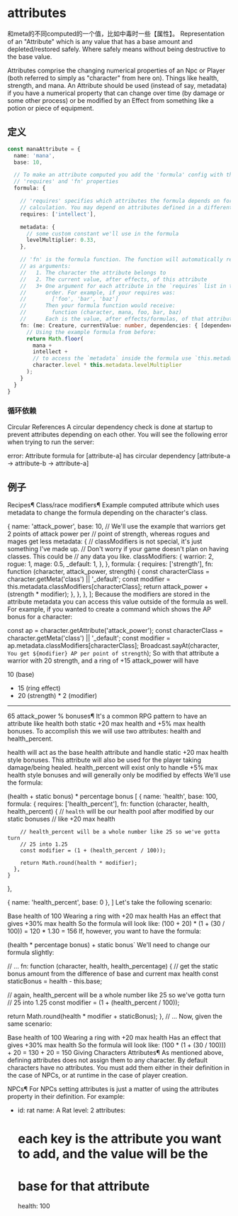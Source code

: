 # attributes
和meta的不同computed的一个值，比如中毒时一些【属性】。
Representation of an "Attribute" which is any value that has a base amount and depleted/restored safely. Where safely means without being destructive to the base value.

Attributes comprise the changing numerical properties of an Npc or Player (both referred to simply as "character" from here on). Things like health, strength, and mana. An Attribute should be used (instead of say, metadata) if you have a numerical property that can change over time (by damage or some other process) or be modified by an Effect from something like a potion or piece of equipment.

## 定义
```Typescript
const manaAttribute = {
  name: 'mana',
  base: 10,

  // To make an attribute computed you add the 'formula' config with the
  // 'requires' and 'fn' properties
  formula: {

    // 'requires' specifies which attributes the formula depends on for its
    // calculation. You may depend on attributes defined in a different bundle.
    requires: ['intellect'],

    metadata: {
      // some custom constant we'll use in the formula
      levelMultiplier: 0.33,
    },

    // 'fn' is the formula function. The function will automatically receive
    // as arguments:
    //   1. The character the attribute belongs to
    //   2. The current value, after effects, of this attribute
    //   3+ One argument for each attribute in the `requires` list in the same
    //      order. For example, if your requires was:
    //        ['foo', 'bar', 'baz']
    //      Then your formula function would receive:
    //        function (character, mana, foo, bar, baz)
    //      Each is the value, after effects/formulas, of that attribute
    fn: (me: Creature, currentValue: number, dependencies: { [dependency: string]: number }) => {
      // Using the example formula from before:
      return Math.floor(
        mana +
        intellect +
        // to access the `metadata` inside the formula use `this.metadata`
        character.level * this.metadata.levelMultiplier
      );
    }
  }
}


```

### 循环依赖

Circular References
A circular dependency check is done at startup to prevent attributes depending on each other. You will see the following error when trying to run the server:

error: Attribute formula for [attribute-a] has circular dependency [attribute-a -> attribute-b -> attribute-a]

## 例子
Recipes¶
Class/race modifiers¶
Example computed attribute which uses metadata to change the formula depending on the character's class.

  {
    name: 'attack_power',
    base: 10,
    // We'll use the example that warriors get 2 points of attack power per
    // point of strength, whereas rogues and mages get less
    metadata: {
      // classModifiers is not special, it's just something I've made up.
      // Don't worry if your game doesn't plan on having classes. This could be
      // any data you like.
      classModifiers: {
        warrior: 2,
        rogue: 1,
        mage: 0.5,
        _default: 1,
      },
    },
    formula: {
      requires: ['strength'],
      fn: function (character, attack_power, strength) {
        const characterClass = character.getMeta('class') || '_default';
        const modifier = this.metadata.classModifiers[characterClass];
        return attack_power + (strength * modifier);
      },
    },
  },
];
Because the modifiers are stored in the attribute metadata you can access this value outside of the formula as well. For example, if you wanted to create a command which shows the AP bonus for a character:

const ap = character.getAttribute('attack_power');
const characterClass = character.getMeta('class') || '_default';
const modifier = ap.metadata.classModifiers[characterClass];
Broadcast.sayAt(character, `You get ${modifier} AP per point of strength`);
So with that attribute a warrior with 20 strength, and a ring of +15 attack_power will have

   10 (base)
+  15 (ring effect)
+  20 (strength) * 2 (modifier)
-----
   65 attack_power
% bonuses¶
It's a common RPG pattern to have an attribute like health both static +20 max health and +5% max health bonuses. To accomplish this we will use two attributes: health and health_percent.

health will act as the base health attribute and handle static +20 max health style bonuses. This attribute will also be used for the player taking damage/being healed.
health_percent will exist only to handle +5% max health style bonuses and will generally only be modified by effects
We'll use the formula:

(health + static bonus) * percentage bonus
[
  {
    name: 'health',
    base: 100,
    formula: {
      requires: ['health_percent'],
      fn: function (character, health, health_percent) {
        // `health` will be our health pool after modified by our static bonuses
        // like +20 max health

        // health_percent will be a whole number like 25 so we've gotta turn
        // 25 into 1.25
        const modifier = (1 + (health_percent / 100));

        return Math.round(health * modifier);
      },
    }
  },

  { name: 'health_percent', base: 0 },
]
Let's take the following scenario:

Base health of 100
Wearing a ring with +20 max health
Has an effect that gives +30% max health
So the formula will look like:
(100 + 20) * (1 + (30 / 100))
            =
        120 * 1.30
            =
           156
If, however, you want to have the formula:

(health * percentage bonus) + static bonus`
We'll need to change our formula slightly:

// ...
fn: function (character, health, health_percentage) {
  // get the static bonus amount from the difference of base and current max health
  const staticBonus = health  - this.base;

  // again, health_percent will be a whole number like 25 so we've gotta turn
  // 25 into 1.25
  const modifier = (1 + (health_percent / 100));

  return Math.round(health * modifier + staticBonus);
},
// ...
Now, given the same scenario:

Base health of 100
Wearing a ring with +20 max health
Has an effect that gives +30% max health
So the formula will look like:
(100 * (1 + (30 / 100))) + 20
            =
        130 + 20
            =
           150
Giving Characters Attributes¶
As mentioned above, defining attributes does not assign them to any character. By default characters have no attributes. You must add them either in their definition in the case of NPCs, or at runtime in the case of player creation.

NPCs¶
For NPCs setting attributes is just a matter of using the attributes property in their definition. For example:

- id: rat
  name: A Rat
  level: 2
  attributes:
    # each key is the attribute you want to add, and the value will be the
    # base for that attribute
    health: 100
